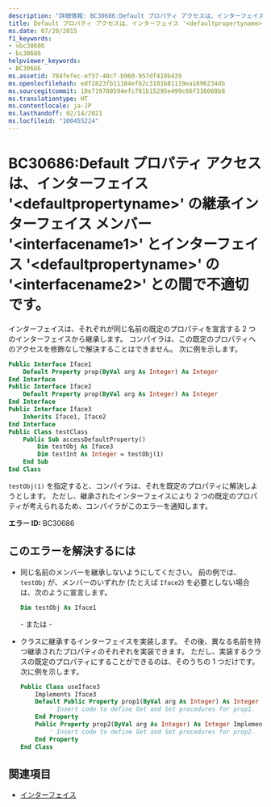 ```yaml
---
description: "詳細情報: BC30686:Default プロパティ アクセスは、インターフェイス '<defaultpropertyname>' の継承インターフェイス メンバー '<interfacename1>' とインターフェイス '<defaultpropertyname>' の '<interfacename2>' との間で不適切です。"
title: Default プロパティ アクセスは、インターフェイス '<defaultpropertyname>' の継承インターフェイス メンバー '<interfacename1>' とインターフェイス '<defaultpropertyname>' の '<interfacename2>' との間で不適切です。
ms.date: 07/20/2015
f1_keywords:
- vbc30686
- bc30686
helpviewer_keywords:
- BC30686
ms.assetid: 784fefec-ef57-48cf-b960-957df419b439
ms.openlocfilehash: edf2823fb11184efb2c3101b81119ea1696234db
ms.sourcegitcommit: 10e719780594efc781b15295e499c66f316068b8
ms.translationtype: HT
ms.contentlocale: ja-JP
ms.lasthandoff: 02/14/2021
ms.locfileid: "100455224"
---
```

# <a name="bc30686-default-property-access-is-ambiguous-between-the-inherited-interface-members-defaultpropertyname-of-interface-interfacename1-and-defaultpropertyname-of-interface-interfacename2"></a>BC30686:Default プロパティ アクセスは、インターフェイス '\<defaultpropertyname>' の継承インターフェイス メンバー '\<interfacename1>' とインターフェイス '\<defaultpropertyname>' の '\<interfacename2>' との間で不適切です。

インターフェイスは、それぞれが同じ名前の既定のプロパティを宣言する 2 つのインターフェイスから継承します。 コンパイラは、この既定のプロパティへのアクセスを修飾なしで解決することはできません。 次に例を示します。

```vb
Public Interface Iface1
    Default Property prop(ByVal arg As Integer) As Integer
End Interface
Public Interface Iface2
    Default Property prop(ByVal arg As Integer) As Integer
End Interface
Public Interface Iface3
    Inherits Iface1, Iface2
End Interface
Public Class testClass
    Public Sub accessDefaultProperty()
        Dim testObj As Iface3
        Dim testInt As Integer = testObj(1)
    End Sub
End Class
```

`testObj(1)` を指定すると、コンパイラは、それを既定のプロパティに解決しようとします。 ただし、継承されたインターフェイスにより 2 つの既定のプロパティが考えられるため、コンパイラがこのエラーを通知します。

**エラー ID:** BC30686

## <a name="to-correct-this-error"></a>このエラーを解決するには

- 同じ名前のメンバーを継承しないようにしてください。 前の例では、`testObj` が、メンバーのいずれか (たとえば `Iface2`) を必要としない場合は、次のように宣言します。

  ```vb
  Dim testObj As Iface1
  ```

  \- または -

- クラスに継承するインターフェイスを実装します。 その後、異なる名前を持つ継承されたプロパティのそれぞれを実装できます。 ただし、実装するクラスの既定のプロパティにすることができるのは、そのうちの 1 つだけです。 次に例を示します。

  ```vb
  Public Class useIface3
      Implements Iface3
      Default Public Property prop1(ByVal arg As Integer) As Integer Implements Iface1.prop
          ' Insert code to define Get and Set procedures for prop1.
      End Property
      Public Property prop2(ByVal arg As Integer) As Integer Implements Iface2.prop
          ' Insert code to define Get and Set procedures for prop2.
      End Property
  End Class
  ```

## <a name="see-also"></a>関連項目

- [インターフェイス](../../programming-guide/language-features/interfaces/index.md)
